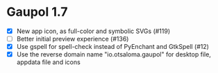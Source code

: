 Gaupol 1.7
==========

* [x] New app icon, as full-color and symbolic SVGs (#119)
* [ ] Better initial preview experience (#136)
* [x] Use gspell for spell-check instead of PyEnchant and GtkSpell (#12)
* [x] Use the reverse domain name "io.otsaloma.gaupol" for desktop file,
      appdata file and icons
